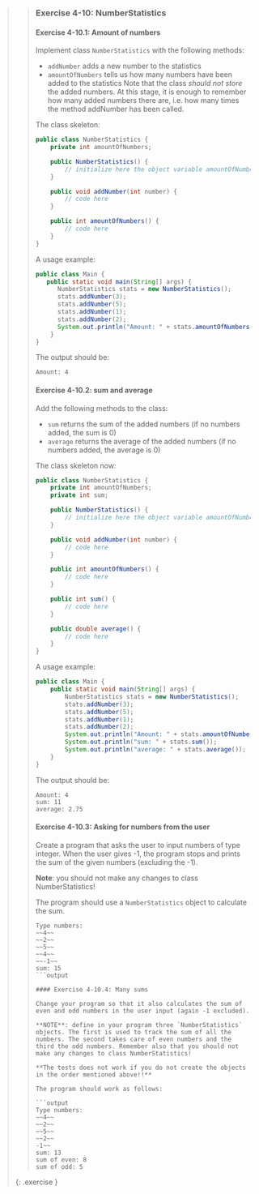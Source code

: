 >> ### Exercise 4-10: NumberStatistics
>>
>> #### Exercise 4-10.1: Amount of numbers
>>
>> Implement class `NumberStatistics` with the following methods:
>>
>> * `addNumber` adds a new number to the statistics
>> * `amountOfNumbers` tells us how many numbers have been added to the statistics
>> Note that the class *should not store* the added numbers. At this stage, it is enough to remember how many added numbers there are, i.e. how many times the method addNumber has been called.
>>
>> The class skeleton:
>>
>>```java
>> public class NumberStatistics {
>>     private int amountOfNumbers;
>>
>>     public NumberStatistics() {
>>         // initialize here the object variable amountOfNumbers
>>     }
>>
>>     public void addNumber(int number) {
>>         // code here
>>     }
>>
>>     public int amountOfNumbers() {
>>         // code here
>>     }
>> }
>>```
>>
>> A usage example:
>>
>>```java
>> public class Main {
>>    public static void main(String[] args) {
>>       NumberStatistics stats = new NumberStatistics();
>>       stats.addNumber(3);
>>       stats.addNumber(5);
>>       stats.addNumber(1);
>>       stats.addNumber(2);
>>       System.out.println("Amount: " + stats.amountOfNumbers());
>>     }
>> }
>>```
>>
>> The output should be:
>>
>>```output
>> Amount: 4
>>```
>>
>> #### Exercise 4-10.2: sum and average
>>
>> Add the following methods to the class:
>>
>> * `sum` returns the sum of the added numbers (if no numbers added, the sum is 0)
>> * `average` returns the average of the added numbers (if no numbers added, the average is 0)
>>
>> The class skeleton now:
>>
>>```java
>> public class NumberStatistics {
>>     private int amountOfNumbers;
>>     private int sum;
>>
>>     public NumberStatistics() {
>>         // initialize here the object variable amountOfNumbers
>>     }
>>
>>     public void addNumber(int number) {
>>         // code here
>>     }
>>
>>     public int amountOfNumbers() {
>>         // code here
>>     }
>>
>>     public int sum() {
>>         // code here
>>     }
>>
>>     public double average() {
>>         // code here
>>     }
>> }
>>```
>>
>> A usage example:
>>
>>```java
>> public class Main {
>>     public static void main(String[] args) {
>>         NumberStatistics stats = new NumberStatistics();
>>         stats.addNumber(3);
>>         stats.addNumber(5);
>>         stats.addNumber(1);
>>         stats.addNumber(2);
>>         System.out.println("Amount: " + stats.amountOfNumbers());
>>         System.out.println("sum: " + stats.sum());
>>         System.out.println("average: " + stats.average());
>>     }
>> }
>>```
>>
>> The output should be:
>>
>>```output
>> Amount: 4
>> sum: 11
>> average: 2.75
>>```
>>
>> #### Exercise 4-10.3: Asking for numbers from the user
>>
>> Create a program that asks the user to input numbers of type integer. When the user gives -1, the program stops and prints the sum of the given numbers (excluding the -1).
>>
>> **Note**: you should not make any changes to class NumberStatistics!
>>
>> The program should use a `NumberStatistics` object to calculate the sum.
>>
>>```output
>> Type numbers:
>> ~~4~~
>> ~~2~~
>> ~~5~~
>> ~~4~~
>> ~~-1~~
>> sum: 15
>>```output
>>
>> #### Exercise 4-10.4: Many sums
>>
>> Change your program so that it also calculates the sum of even and odd numbers in the user input (again -1 excluded).
>>
>> **NOTE**: define in your program three `NumberStatistics` objects. The first is used to track the sum of all the numbers. The second takes care of even numbers and the third the odd numbers. Remember also that you should not make any changes to class NumberStatistics!
>>
>> **The tests does not work if you do not create the objects in the order mentioned above!!**
>>
>> The program should work as follows:
>>
>>```output
>> Type numbers:
>> ~~4~~
>> ~~2~~
>> ~~5~~
>> ~~2~~
>> -1~~
>> sum: 13
>> sum of even: 8
>> sum of odd: 5
>>```
>>
>{: .exercise }